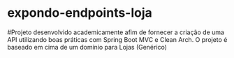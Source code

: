 # expondo-endpoints-loja
#Projeto desenvolvido academicamente afim de fornecer a criação de uma API utilizando boas práticas com Spring Boot MVC e Clean Arch. O projeto é baseado em cima de um domínio para Lojas (Genérico)

